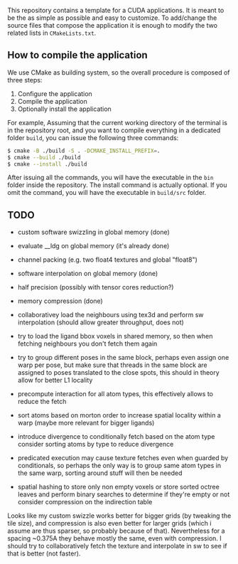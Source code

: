 This repository contains a template for a CUDA applications.
It is meant to be the as simple as possible and easy to customize.
To add/change the source files that compose the application it is enough to modify the two related lists in `CMakeLists.txt`.


## How to compile the application

We use CMake as building system, so the overall procedure is composed of three steps:
1. Configure the application
1. Compile the application
1. Optionally install the application

For example, Assuming that the current working directory of the terminal is in the repository root, and you want to compile everything in a dedicated folder `build`, you can issue the following three commands:
```bash
$ cmake -B ./build -S . -DCMAKE_INSTALL_PREFIX=.
$ cmake --build ./build
$ cmake --install ./build
```
After issuing all the commands, you will have the executable in the `bin` folder inside the repository.
The install command is actually optional.
If you omit the command, you will have the executable in `build/src` folder.

## TODO
 - custom software swizzling in global memory (done)
 - evaluate __ldg on global memory (it's already done)
 - channel packing (e.g. two float4 textures and global "float8")
 - software interpolation on global memory (done)
 - half precision (possibly with tensor cores reduction?)
 - memory compression (done)

 - collaborativey load the neighbours using tex3d and perform sw interpolation
   (should allow greater throughput, does not)

 - try to load the ligand bbox voxels in shared memory, so then when fetching neighbours
   you don't fetch them again

 - try to group different poses in the same block, perhaps even assign one warp per pose,  but make sure that threads in the same block are assigned to poses translated to the
   close spots, this should in theory allow for better L1 locality

 - precompute interaction for all atom types, this effectively allows to reduce the fetch
 - sort atoms based on morton order to increase spatial locality within a warp
  (maybe more relevant for bigger ligands)
 - introduce divergence to conditionally fetch based on the atom type
   consider sorting atoms by type to reduce divergence
 - predicated execution may cause texture fetches even when guarded by conditionals,
   so perhaps the only way is to group same atom types in the same warp, sorting around
   stuff will then be needed

 - spatial hashing to store only non empty voxels or store sorted octree leaves and perform binary searches to determine if they're empty or not
 consider compression on the indirection table


 Looks like my custom swizzle works better for bigger grids (by tweaking the tile size), and compression is also even better for larger grids (which i assume are thus sparser, so probably because of that). Nevertheless for a spacing ~0.375A they behave mostly the same, even with compression. I should try to collaboratively fetch the texture and interpolate in sw to see if that is better (not faster).


